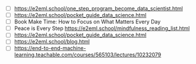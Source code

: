 - [ ] https://e2eml.school/one_step_program_become_data_scientist.html
- [ ] https://e2eml.school/pocket_guide_data_science.html
- [ ] Book Make Time: How to Focus on What Matters Every Day
- [ ] Peace is Every Step https://e2eml.school/mindfulness_reading_list.html
- [ ] https://e2eml.school/pocket_guide_data_science.html
- [ ] https://e2eml.school/blog.html
- [ ] https://end-to-end-machine-learning.teachable.com/courses/565103/lectures/10232079